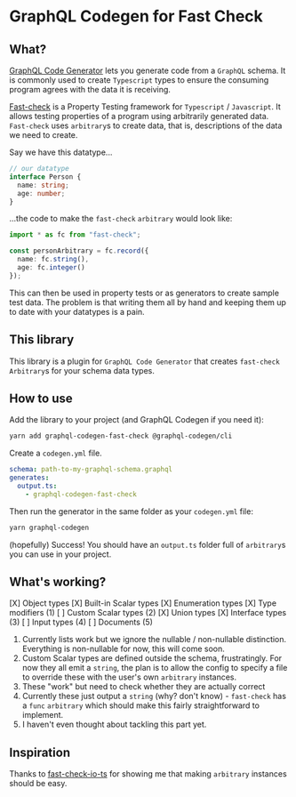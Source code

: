 # GraphQL Codegen for Fast Check

## What?

[GraphQL Code Generator](https://graphql-code-generator.com/) lets you generate
code from a `GraphQL` schema. It is commonly used to create `Typescript`
types to ensure the consuming program agrees with the data it is receiving.

[Fast-check](https://github.com/dubzzz/fast-check) is a Property Testing
framework for `Typescript` / `Javascript`. It allows testing properties of a
program using arbitrarily generated data. `Fast-check` uses `arbitrary`s to
create data, that is, descriptions of the data we need to create.

Say we have this datatype...

```typescript
// our datatype
interface Person {
  name: string;
  age: number;
}
```

...the code to make the `fast-check` `arbitrary` would look like:

```typescript
import * as fc from "fast-check";

const personArbitrary = fc.record({
  name: fc.string(),
  age: fc.integer()
});
```

This can then be used in property tests or as generators to create sample test
data. The problem is that writing them all by hand and keeping them up to date
with your datatypes is a pain.

## This library

This library is a plugin for `GraphQL Code Generator` that creates `fast-check`
`Arbitrary`s for your schema data types.

## How to use

Add the library to your project (and GraphQL Codegen if you need it):

```bash
yarn add graphql-codegen-fast-check @graphql-codegen/cli
```

Create a `codegen.yml` file.

```yaml
schema: path-to-my-graphql-schema.graphql
generates:
  output.ts:
    - graphql-codegen-fast-check
```

Then run the generator in the same folder as your `codegen.yml` file:

```bash
yarn graphql-codegen
```

(hopefully) Success! You should have an `output.ts` folder full of `arbitrary`s
you can use in your project.

## What's working?

[X] Object types
[X] Built-in Scalar types
[X] Enumeration types
[X] Type modifiers (1)
[ ] Custom Scalar types (2)
[X] Union types
[X] Interface types (3)
[ ] Input types (4)
[ ] Documents (5)

1.  Currently lists work but we ignore the nullable / non-nullable distinction.
    Everything is non-nullable for now, this will come soon.
2.  Custom Scalar types are defined outside the schema, frustratingly. For now
    they all emit a `string`, the plan is to allow the config to specify a file
    to override these with the user's own `arbitrary` instances.
3.  These "work" but need to check whether they are actually correct
4.  Currently these just output a `string` (why? don't know) - `fast-check` has
    a `func` `arbitrary` which should make this fairly straightforward to
    implement.
5.  I haven't even thought about tackling this part yet.

## Inspiration

Thanks to [fast-check-io-ts](https://www.npmjs.com/package/fast-check-io-ts)
for showing me that making `arbitrary` instances should be easy.
